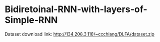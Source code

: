 # Bidiretoinal-RNN-with-layers-of-Simple-RNN

Dataset download link: http://134.208.3.118/~ccchiang/DLFA/dataset.zip
